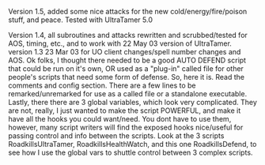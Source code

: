 Version 1.5, added some nice attacks for the new cold/energy/fire/poison stuff, and peace.
Tested with UltraTamer 5.0

Version 1.4, all subroutines and attacks rewritten and scrubbed/tested for AOS, timing, etc., and to work with 22 May 03 version of UltraTamer.
version 1.3 23 Mar 03 for UO client changes/spell number changes and AOS.
Ok folks, I thought there needed to be a good AUTO DEFEND script that could be run on it's own, OR used as a "plug-in" called file for other people's scripts that need some form of defense. So, here it is. Read the comments and config section. There are a few lines to be remarked/unremarked for use as a called file or a standalone executable.
Lastly, there there are 3 global variables, which look very complicated. They are not, really, I just wanted to make the script POWERFUL, and make it have all the hooks you could want/need. You dont have to use them, however, many script writers will find the exposed hooks nice/useful for passing control and info between the scripts. Look at the 3 scripts RoadkillsUltraTamer, RoadkillsHealthWatch, and this one RoadkillsDefend, to see how I use the global vars to shuttle control between 3 complex scripts.
